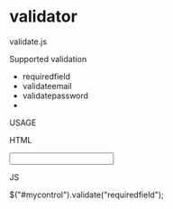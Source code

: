 # validator

validate.js


Supported validation
 - requiredfield
 - validateemail
 - validatepassword
 -
 
USAGE

 HTML
 
  <div>
   <input id="mycontrol">
  </div>
  

JS

 $("#mycontrol").validate("requiredfield");
